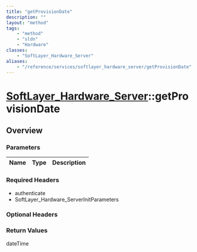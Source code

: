 ```yaml
---
title: "getProvisionDate"
description: ""
layout: "method"
tags:
    - "method"
    - "sldn"
    - "Hardware"
classes:
    - "SoftLayer_Hardware_Server"
aliases:
    - "/reference/services/softlayer_hardware_server/getProvisionDate"
---
```

# [SoftLayer_Hardware_Server](/reference/services/SoftLayer_Hardware_Server)::getProvisionDate




## Overview 


### Parameters 
|Name | Type | Description |
| --- | --- | --- |


### Required Headers
* authenticate
* SoftLayer_Hardware_ServerInitParameters

### Optional Headers

### Return Values
dateTime


